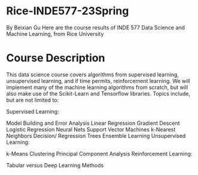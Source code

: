 # Rice-INDE577-23Spring
By Beixian Gu
Here are  the course results of INDE 577 Data Science and Machine Learning, from Rice University
# Course Description
This data science course covers algorithms from supervised learning, unsupervised learning, and if time permits, reinforcement learning. We will implement many of the machine learning algorithms from scratch, but will also make use of the Scikit-Learn and Tensorflow libraries. Topics include, but are not limited to:

Supervised Learning:

Model Building and Error Analysis
Linear Regression
Gradient Descent
Logistic Regression
Neural Nets
Support Vector Machines
k-Nearest Neighbors
Decision/ Regression Trees
Ensemble Learning
Unsupervised Learning:

k-Means Clustering
Principal Component Analysis
Reinforcement Learning:

Tabular versus Deep Learning Methods
